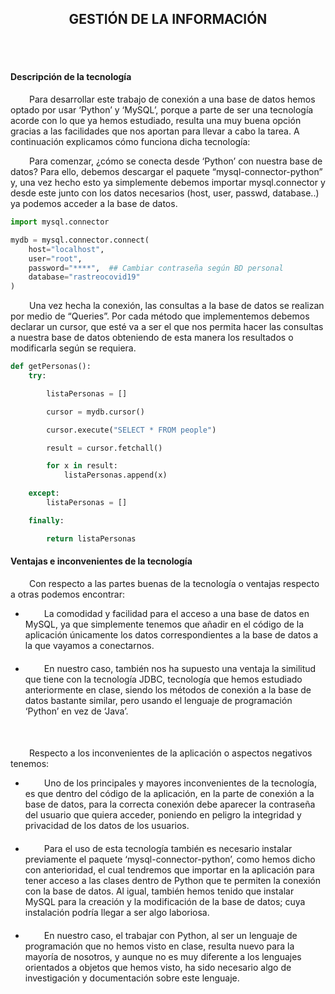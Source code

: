 <center><h2> GESTIÓN DE LA INFORMACIÓN </h2></center>

<br>
<br>

#### Descripción de la tecnología

<p style="text-indent: 30px"> Para desarrollar este trabajo de conexión a una base de datos hemos optado por usar ‘Python’ y ‘MySQL’, porque a parte de ser una tecnología acorde con lo que ya hemos estudiado, resulta una muy buena opción gracias a las facilidades que nos aportan para llevar a cabo la tarea. A continuación explicamos cómo funciona dicha tecnología: </p>

<p style="text-indent: 30px"> Para comenzar, ¿cómo se conecta desde ‘Python’ con nuestra base de datos? Para ello, debemos descargar el paquete “mysql-connector-python” y, una vez hecho esto ya simplemente debemos importar mysql.connector y desde este junto con los datos necesarios (host, user, passwd, database..) ya podemos acceder a la base de datos.</p>

```python
import mysql.connector

mydb = mysql.connector.connect(
    host="localhost",
    user="root",
    password="****",  ## Cambiar contraseña según BD personal
    database="rastreocovid19"
)
```


<p style="text-indent: 30px"> Una vez hecha la conexión, las consultas a la base de datos se realizan por medio de “Queries”. Por cada método que implementemos debemos declarar un cursor, que esté va a ser el que nos permita hacer las consultas a nuestra base de datos obteniendo de esta manera los resultados o modificarla según se requiera. </p>

```python
def getPersonas():
    try:

        listaPersonas = []

        cursor = mydb.cursor()

        cursor.execute("SELECT * FROM people")

        result = cursor.fetchall()

        for x in result:
            listaPersonas.append(x)

    except:
        listaPersonas = []

    finally:

        return listaPersonas
```


#### Ventajas e inconvenientes de la tecnología

<p style="text-indent: 30px"> Con respecto a las partes buenas de la tecnología o ventajas respecto a otras podemos encontrar: </p>

<ul>
  <li> <p style="text-indent: 30px; margin-bottom: 20px"> La comodidad y facilidad para el acceso a una base de datos en MySQL, ya que simplemente tenemos que añadir en el código de la aplicación únicamente los datos correspondientes a la base de datos a la que vayamos a conectarnos. </p> </li>

  <li> <p style="text-indent: 30px; margin-bottom: 50px"> En nuestro caso, también nos ha supuesto una ventaja la similitud que tiene con la tecnología JDBC, tecnología que hemos estudiado anteriormente en clase,  siendo los métodos de conexión a la base de datos bastante similar, pero usando el lenguaje de programación ‘Python’ en vez de ‘Java’. </p></li>
</ul>



<p style="text-indent: 30px"> Respecto a los inconvenientes de la aplicación o aspectos negativos tenemos:</p>

<ul>
  <li> <p style="text-indent: 30px; margin-bottom: 20px"> Uno de los principales y mayores inconvenientes de la tecnología, es que dentro del código de la aplicación, en la parte de conexión a la base de datos, para la correcta conexión debe aparecer la contraseña del usuario que quiera acceder, poniendo en peligro la integridad y privacidad de los datos de los usuarios. </p> </li>

  <li> <p style="text-indent: 30px; margin-bottom: 20px"> Para el uso de esta tecnología también es necesario instalar previamente el paquete ‘mysql-connector-python’, como hemos dicho con anterioridad, el cual tendremos que importar en la aplicación para tener acceso a las clases dentro de Python que te permiten la conexión con la base de datos. Al igual, también hemos tenido que instalar MySQL para la creación y la modificación de la base de datos; cuya instalación podría llegar a ser algo laboriosa. </p></li>

  <li> <p style="text-indent: 30px; margin-bottom: 20px"> En nuestro caso, el trabajar con Python, al ser un lenguaje de programación que no hemos visto en clase, resulta nuevo para la mayoría de nosotros, y aunque no es muy diferente a los lenguajes orientados a objetos que hemos visto, ha sido necesario algo de investigación y documentación sobre este lenguaje. </p></li>
</ul>
